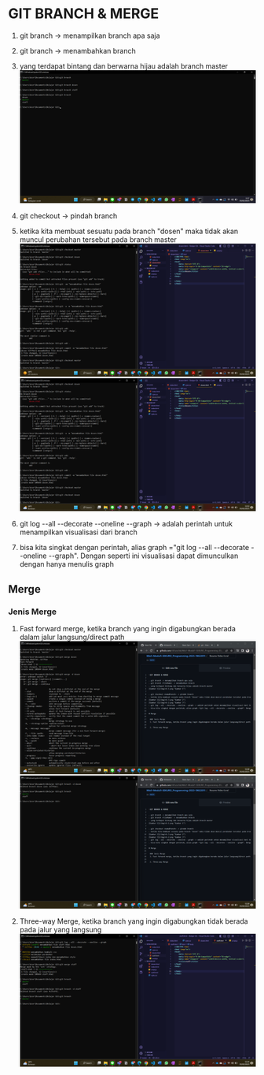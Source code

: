 # GIT BRANCH & MERGE

1. git branch -> menampilkan branch apa saja
2. git branch <fileName> -> menambahkan branch
3. yang terdapat bintang dan berwarna hijau adalah branch master
![Gambar 1](/img/v6-1.png "Gambar 1")
  
4. git checkout <namaBranch> -> pindah branch
5. ketika kita membuat sesuatu pada branch "dosen" maka tidak akan muncul perubahan tersebut pada branch master
![Gambar 2](/img/v6-3.png "Gambar 2")
![Gambar 3](/img/v6-2.png "Gambar 3")
6. git log --all --decorate --oneline --graph -> adalah perintah untuk menampilkan visualisasi dari branch
7. bisa kita singkat dengan perintah, alias graph ="git log --all --decorate --oneline --graph". Dengan seperti ini visualisasi dapat dimunculkan dengan hanya menulis graph

## Merge
  
### Jenis Merge
1. Fast forward merge, ketika branch yang ingin digabungkan berada dalam jalur langsung/direct path
![Gambar 4](/img/v6-4.png "Gambar 4")
![Gambar 5](/img/v6-5.png "Gambar 5")
  
2. Three-way Merge, ketika branch yang ingin digabungkan tidak berada pada jalur yang langsung
![Gambar 6](/img/v6-6.png "Gambar 6")
